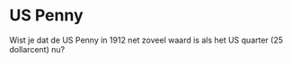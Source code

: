 # US Penny

Wist je dat de US Penny in 1912 net zoveel waard is als het US quarter (25
dollarcent) nu?
